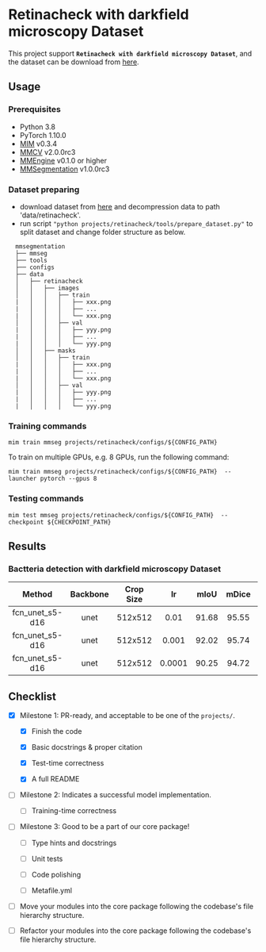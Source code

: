 # Retinacheck with darkfield microscopy Dataset

This project support **`Retinacheck with darkfield microscopy Dataset`**, and the dataset can be download from [here](https://tianchi.aliyun.com/dataset/94411).

## Usage

<!-- For a typical model, this section should contain the commands for training and testing. You are also suggested to dump your environment specification to env.yml by `conda env export > env.yml`. -->

### Prerequisites

- Python 3.8
- PyTorch 1.10.0
- [MIM](https://github.com/open-mmlab/mim) v0.3.4
- [MMCV](https://github.com/open-mmlab/mmcv) v2.0.0rc3
- [MMEngine](https://github.com/open-mmlab/mmengine) v0.1.0 or higher
- [MMSegmentation](https://github.com/open-mmlab/mmsegmentation) v1.0.0rc3

### Dataset preparing

- download dataset from [here](https://tianchi.aliyun.com/dataset/94411) and decompression data to path 'data/retinacheck'.
- run script `"python projects/retinacheck/tools/prepare_dataset.py"` to split dataset and change folder structure as below.

```none
  mmsegmentation
  ├── mmseg
  ├── tools
  ├── configs
  ├── data
  │   ├── retinacheck
  │   │   ├── images
  │   │   │   ├── train
  |   │   │   │   ├── xxx.png
  |   │   │   │   ├── ...
  |   │   │   │   └── xxx.png
  │   │   │   ├── val
  |   │   │   │   ├── yyy.png
  |   │   │   │   ├── ...
  |   │   │   │   └── yyy.png
  │   │   ├── masks
  │   │   │   ├── train
  |   │   │   │   ├── xxx.png
  |   │   │   │   ├── ...
  |   │   │   │   └── xxx.png
  │   │   │   ├── val
  |   │   │   │   ├── yyy.png
  |   │   │   │   ├── ...
  |   │   │   │   └── yyy.png
```

### Training commands

```shell
mim train mmseg projects/retinacheck/configs/${CONFIG_PATH}
```

To train on multiple GPUs, e.g. 8 GPUs, run the following command:

```shell
mim train mmseg projects/retinacheck/configs/${CONFIG_PATH}  --launcher pytorch --gpus 8
```

### Testing commands

```shell
mim test mmseg projects/retinacheck/configs/${CONFIG_PATH}  --checkpoint ${CHECKPOINT_PATH}
```

<!-- List the results as usually done in other model's README. [Example](https://github.com/open-mmlab/mmsegmentation/tree/dev-1.x/configs/fcn#results-and-models)

You should claim whether this is based on the pre-trained weights, which are converted from the official release; or it's a reproduced result obtained from retraining the model in this project. -->

## Results

### Bactteria detection with darkfield microscopy Dataset

|     Method      | Backbone | Crop Size |   lr   | mIoU  | mDice |                                                                     config                                                                     |
| :-------------: | :------: | :-------: | :----: | :---: | :---: | :--------------------------------------------------------------------------------------------------------------------------------------------: |
| fcn_unet_s5-d16 |   unet   |  512x512  |  0.01  | 91.68 | 95.55 |  [config](https://github.com/open-mmlab/mmsegmentation/tree/dev-1.x/projects/retinacheck/configs/Bactteria_Det_unet_0.01_CrossEntropyLoss.py)  |
| fcn_unet_s5-d16 |   unet   |  512x512  | 0.001  | 92.02 | 95.74 | [config](https://github.com/open-mmlab/mmsegmentation/tree/dev-1.x/projects/retinacheck/configs/Bactteria_Det_unet_0.001_CrossEntropyLoss.py)  |
| fcn_unet_s5-d16 |   unet   |  512x512  | 0.0001 | 90.25 | 94.72 | [config](https://github.com/open-mmlab/mmsegmentation/tree/dev-1.x/projects/retinacheck/configs/Bactteria_Det_unet_0.0001_CrossEntropyLoss.py) |

## Checklist

- [x] Milestone 1: PR-ready, and acceptable to be one of the `projects/`.

  - [x] Finish the code

  - [x] Basic docstrings & proper citation

  - [x] Test-time correctness

  - [x] A full README

- [ ] Milestone 2: Indicates a successful model implementation.

  - [ ] Training-time correctness

- [ ] Milestone 3: Good to be a part of our core package!

  - [ ] Type hints and docstrings

  - [ ] Unit tests

  - [ ] Code polishing

  - [ ] Metafile.yml

- [ ] Move your modules into the core package following the codebase's file hierarchy structure.

- [ ] Refactor your modules into the core package following the codebase's file hierarchy structure.
